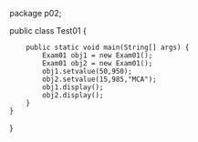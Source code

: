 package p02;

public class Test01 {
    
        public static void main(String[] args) {
            Exam01 obj1 = new Exam01();
            Exam01 obj2 = new Exam01();
            obj1.setvalue(50,950);
            obj2.setvalue(15,985,"MCA");
            obj1.display();
            obj2.display();
        }
    }

}
